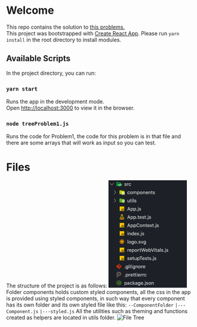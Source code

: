 # Welcome

This repo contains the solution to [this problems.](https://github.com/baskd/animated-garbanzo/blob/main/MWT_Frontline_Web_Screening.pdf)  
This project was bootstrapped with [Create React App](https://github.com/facebook/create-react-app).
Please run  ```yarn install```  in the root directory to install modules.

## Available Scripts

In the project directory, you can run:

### `yarn start`

Runs the app in the development mode.\
Open [http://localhost:3000](http://localhost:3000) to view it in the browser.

### `node treeProblem1.js`

Runs the code for Problem1, the code for this problem is in that file and there are some arrays that will work as input so you can test.

# Files

The structure of the project is as follows: 
![Tree of files](https://github.com/josuealmonasi/microsoft-sample/blob/main/files.png?raw=true)
Folder components holds custom styled components, all the css in the app is provided using styled components, in such way that every component has its own folder and its own styled file like this:
```--ComponentFolder```
```|---Component.js```
```|---styled.js```
All the utilities such as theming and functions created as helpers are located in utils folder.
![File Tree](https://github.com/josuealmonasi/microsoft-sample/blob/main/fileTree.png?raw=true)


